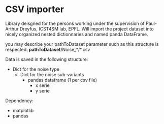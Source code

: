 # CSV importer


Library deisgned for the persons working under the supervision of Paul-Arthur Dreyfus, ICST4SM lab, EPFL.
Will import the project dataset into nicely organized nested dictionnaries and named panda DataFrame.

you may describe your pathToDataset parameter such as this structure is respected:
**pathToDataset**/Noise_\*/\*.csv

Data is saved in the following structure:
- Dict for the noise type
	- Dict for the noise sub-variants
		- pandas dataframe (1 per csv file)
			- x serie
			- y serie

Dependency:
- matplotlib
- pandas